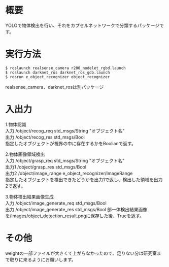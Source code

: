# 概要
YOLOで物体検出を行い、それをカプセルネットワークで分類するパッケージです。

# 実行方法
    $ roslaunch realsense_camera r200_nodelet_rgbd.launch  
    $ roslaunch darknet_ros darknet_ros_gdb.launch  
    $ rosrun e_object_recognizer object_recognizer  
realsense_camera、darknet_rosは別パッケージ  

# 入出力
1.物体認識  
入力 /object/recog_req std_msgs/String "オブジェクト名"  
出力 /object/recog_res std_msgs/Bool  
指定したオブジェクトが視界の中に存在するかをBoolianで返す。  

2.物体画像領域検出  
入力  /object/grasp_req std_msgs/String "オブジェクト名"  
出力1 /object/grasp_res std_msgs/Bool  
出力2 /object/image_range e_object_recognizer/ImageRange  
指定したオブジェクトを検出できたどうかを出力1で返し、検出した領域を出力2で返す。  

3.物体検出結果画像生成  
入力 /object/image_generate_req std_msgs/Bool  
出力 /object/image_generate_res std_msgs/Bool
部一体検出結果画像を/images/object_detection_result.pngに保存した後、Trueを返す。  

# その他
weightの一部ファイルが大きくて上がらなかったので、足りない分は研究室まで取りに来るようにお願いします。